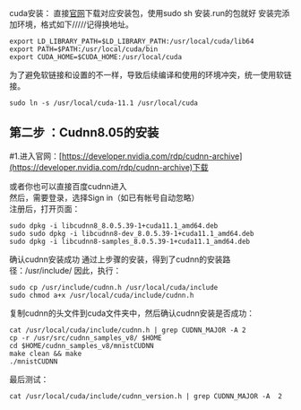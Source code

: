 cuda安装：
直接[官网](https://developer.nvidia.com/cuda-toolkit-archive)下载对应安装包，使用sudo sh 安装.run的包就好
安装完添加环境，格式如下/////记得换地址。
```shell
export LD_LIBRARY_PATH=$LD_LIBRARY_PATH:/usr/local/cuda/lib64
export PATH=$PATH:/usr/local/cuda/bin
export CUDA_HOME=$CUDA_HOME:/usr/local/cuda

```
为了避免软链接和设置的不一样，导致后续编译和使用的环境冲突，统一使用软链接。
```
sudo ln -s /usr/local/cuda-11.1 /usr/local/cuda
```
## 第二步 ：Cudnn8.05的安装

#1.进入官网：[https://developer.nvidia.com/rdp/cudnn-archive](https://developer.nvidia.com/rdp/cudnn-archive)下载

或者你也可以直接百度cudnn进入  
然后，需要登录，选择Sign in（如已有帐号自动忽略）  
注册后，打开页面：
```
sudo dpkg -i libcudnn8_8.0.5.39-1+cuda11.1_amd64.deb                       sudo sudo dpkg -i libcudnn8-dev_8.0.5.39-1+cuda11.1_amd64.deb
sudo dpkg -i libcudnn8-samples_8.0.5.39-1+cuda11.1_amd64.deb
```
确认cudnn安装成功
通过上步骤的安装，得到了cudnn的安装路径：/usr/include/
因此，执行：

```
sudo cp /usr/include/cudnn.h /usr/local/cuda/include
sudo chmod a+x /usr/local/cuda/include/cudnn.h
```

复制cudnn的头文件到cuda文件夹中，然后确认cudnn安装是否成功：

```
cat /usr/local/cuda/include/cudnn.h | grep CUDNN_MAJOR -A 2
cp -r /usr/src/cudnn_samples_v8/ $HOME
cd $HOME/cudnn_samples_v8/mnistCUDNN
make clean && make
./mnistCUDNN
```

最后测试：

```
cat /usr/local/cuda/include/cudnn_version.h | grep CUDNN_MAJOR -A  2
```